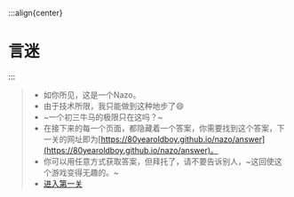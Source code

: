 :::align{center}
# 言迷
:::
> - 如你所见，这是一个Nazo。
> - 由于技术所限，我只能做到这种地步了😄
> - ~一个初三牛马的极限只在这吗？~
> - 在接下来的每一个页面，都隐藏着一个答案，你需要找到这个答案，下一关的网址即为[https://80yearoldboy.github.io/nazo/answer](https://80yearoldboy.github.io/nazo/answer)。
> - 你可以用任意方式获取答案，但拜托了，请不要告诉别人，~这回使这个游戏变得无趣的。~
> - [进入第一关](https://80yearoldboy.github.io/nazo/stage1)
